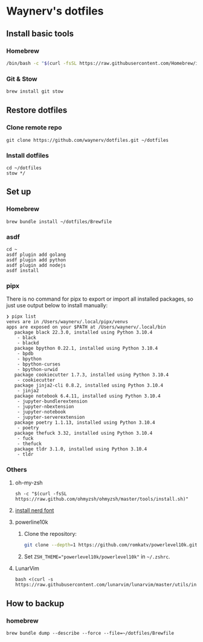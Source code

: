 # Waynerv's dotfiles

## Install basic tools

### Homebrew

```bash
/bin/bash -c "$(curl -fsSL https://raw.githubusercontent.com/Homebrew/install/HEAD/install.sh)"
```

### Git & Stow

```bash
brew install git stow
```

## Restore dotfiles

### Clone remote repo

```
git clone https://github.com/waynerv/dotfiles.git ~/dotfiles 
```

### Install dotfiles

```
cd ~/dotfiles
stow */
```

## Set up

### Homebrew

```
brew bundle install ~/dotfiles/Brewfile
```

### asdf

```
cd ~
asdf plugin add golang
asdf plugin add python
asdf plugin add nodejs
asdf install
```

### pipx

There is no command for pipx to export or import all installed packages, so just use output below to install manually:
```
❯ pipx list
venvs are in /Users/waynerv/.local/pipx/venvs
apps are exposed on your $PATH at /Users/waynerv/.local/bin
   package black 22.3.0, installed using Python 3.10.4
    - black
    - blackd
   package bpython 0.22.1, installed using Python 3.10.4
    - bpdb
    - bpython
    - bpython-curses
    - bpython-urwid
   package cookiecutter 1.7.3, installed using Python 3.10.4
    - cookiecutter
   package jinja2-cli 0.8.2, installed using Python 3.10.4
    - jinja2
   package notebook 6.4.11, installed using Python 3.10.4
    - jupyter-bundlerextension
    - jupyter-nbextension
    - jupyter-notebook
    - jupyter-serverextension
   package poetry 1.1.13, installed using Python 3.10.4
    - poetry
   package thefuck 3.32, installed using Python 3.10.4
    - fuck
    - thefuck
   package tldr 3.1.0, installed using Python 3.10.4
    - tldr
```

### Others

1. oh-my-zsh
    ```
    sh -c "$(curl -fsSL https://raw.github.com/ohmyzsh/ohmyzsh/master/tools/install.sh)"
    ```

2. [install nerd font](https://github.com/romkatv/powerlevel10k/blob/master/README.md#meslo-nerd-font-patched-for-powerlevel10k)

3. powerline10k
    1) Clone the repository:
        ```zsh
        git clone --depth=1 https://github.com/romkatv/powerlevel10k.git ${ZSH_CUSTOM:-$HOME/.oh-my-zsh/custom}/themes/powerlevel10k
        ```
    2) Set `ZSH_THEME="powerlevel10k/powerlevel10k"` in `~/.zshrc`.

4. LunarVim
    ```
    bash <(curl -s https://raw.githubusercontent.com/lunarvim/lunarvim/master/utils/installer/install.sh)
    ```

## How to backup

### homebrew

```
brew bundle dump --describe --force --file=~/dotfiles/Brewfile
```

